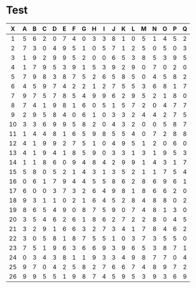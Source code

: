 # Test

|X|A|B|C|D|E|F|G|H|I|J|K|L|M|N|O|P|Q|R|S|T|U|V|W|X|Y|Z|
|:-------:|:-------:|:-------:|:-------:|:-------:|:-------:|:-------:|:-------:|:-------:|:-------:|:-------:|:-------:|:-------:|:-------:|:-------:|:-------:|:-------:|:-------:|:-------:|:-------:|:-------:|:-------:|:-------:|:-------:|:-------:|:-------:|:-------:|
|1|5|6|2|0|7|4|0|3|3|8|1|0|5|1|4|5|2|8|9|6|7|4|2|6|6|5|
|2|7|3|0|4|9|5|1|0|5|7|1|2|5|0|5|0|3|4|8|8|9|3|8|7|1|3|
|3|1|9|2|9|9|5|2|0|0|6|5|3|8|5|3|9|5|8|9|2|8|9|6|6|6|0|
|4|1|7|9|5|3|9|1|5|3|9|2|9|0|7|0|2|0|6|0|6|7|0|4|2|2|6|
|5|7|9|8|3|8|7|5|2|6|5|8|5|0|4|5|8|2|9|9|4|7|7|1|6|8|8|
|6|4|5|9|7|4|2|2|1|2|7|5|5|3|6|8|1|7|4|6|9|5|6|2|6|3|8|
|7|9|7|5|7|8|5|4|9|9|6|2|9|5|2|1|8|0|6|1|2|2|1|0|4|2|4|
|8|7|4|1|9|8|1|6|0|5|1|5|7|2|0|4|7|7|5|3|8|5|2|7|7|1|7|
|9|2|9|5|8|4|0|6|1|0|3|3|2|4|4|2|7|5|8|9|2|2|2|8|6|8|9|
|10|3|3|6|9|9|5|8|2|0|4|3|2|0|0|5|8|7|9|6|4|6|7|2|3|7|6|
|11|1|4|4|8|1|6|5|9|8|5|5|4|0|7|2|8|8|9|9|8|7|9|8|4|1|1|
|12|4|1|9|9|2|7|5|1|0|4|9|5|1|2|0|6|0|3|5|4|3|7|7|9|3|2|
|13|4|1|9|4|1|8|5|9|0|3|3|1|3|1|9|5|3|8|1|0|3|5|7|4|8|3|
|14|1|1|8|6|0|9|4|8|4|2|9|9|1|4|3|1|7|5|9|5|7|6|5|0|8|2|
|15|5|8|0|5|2|1|4|3|1|3|5|2|1|1|7|5|4|7|9|0|9|6|0|2|1|5|
|16|0|6|1|7|9|4|4|5|5|8|6|2|8|6|9|6|1|6|9|8|3|6|0|5|7|2|
|17|6|0|0|3|7|3|2|6|4|9|8|1|8|6|6|2|0|7|7|5|7|3|7|5|7|3|
|18|9|3|1|1|0|2|1|6|4|5|2|8|4|8|8|0|2|7|5|7|9|5|7|1|9|1|
|19|8|6|5|4|9|0|8|7|5|9|0|7|4|8|1|3|0|7|1|3|2|0|8|1|6|1|
|20|3|5|4|6|2|6|1|8|6|2|7|2|2|8|0|4|5|2|5|3|1|7|4|6|9|6|
|21|3|2|9|1|6|6|3|2|7|3|4|1|7|8|4|6|2|1|2|3|5|6|8|5|2|6|
|22|3|0|5|8|1|8|7|5|5|1|0|3|7|3|5|5|0|1|7|2|6|1|6|5|7|2|
|23|7|5|1|9|6|3|6|6|9|3|9|6|5|3|8|7|1|8|7|4|8|8|4|6|3|8|
|24|0|3|4|3|8|1|1|9|3|3|4|9|8|7|7|0|4|8|3|0|8|6|4|5|2|3|
|25|9|7|0|4|2|5|8|2|7|6|6|7|4|8|9|7|2|4|8|6|3|8|4|6|3|0|
|26|9|9|5|5|1|9|8|7|4|5|9|5|3|9|3|6|9|4|5|8|1|2|7|1|7|5|
